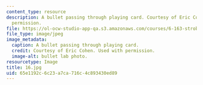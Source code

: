```yaml
---
content_type: resource
description: A bullet passing through playing card. Courtesy of Eric Cohen. Used with
  permission.
file: https://ol-ocw-studio-app-qa.s3.amazonaws.com/courses/6-163-strobe-project-laboratory-fall-2005/65e1192c6c23a7ca716c4c893430ed89_16.jpg
file_type: image/jpeg
image_metadata:
  caption: A bullet passing through playing card.
  credit: Courtesy of Eric Cohen. Used with permission.
  image-alt: bullet lab photo.
resourcetype: Image
title: 16.jpg
uid: 65e1192c-6c23-a7ca-716c-4c893430ed89
---
```

